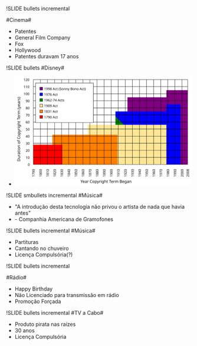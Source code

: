 !SLIDE bullets incremental

#Cinema#

* Patentes
* General Film Company
* Fox
* Hollywood
* Patentes duravam 17 anos

!SLIDE bullets
#Disney#
* ![copyright_term](copyright_term.svg)

!SLIDE smbullets incremental
#Música#

* "A introdução desta tecnologia não privou o artista de nada que havia antes"
* \- Companhia Americana de Gramofones

!SLIDE bullets incremental
#Música#

* Partituras
* Cantando no chuveiro
* Licença Compulsória(?)

!SLIDE bullets incremental

#Rádio#

* Happy Birthday
* Não Licenciado para transmissão em rádio
* Promoção Forçada

!SLIDE bullets incremental
#TV a Cabo#

* Produto pirata nas raízes
* 30 anos
* Licença Compulsória


